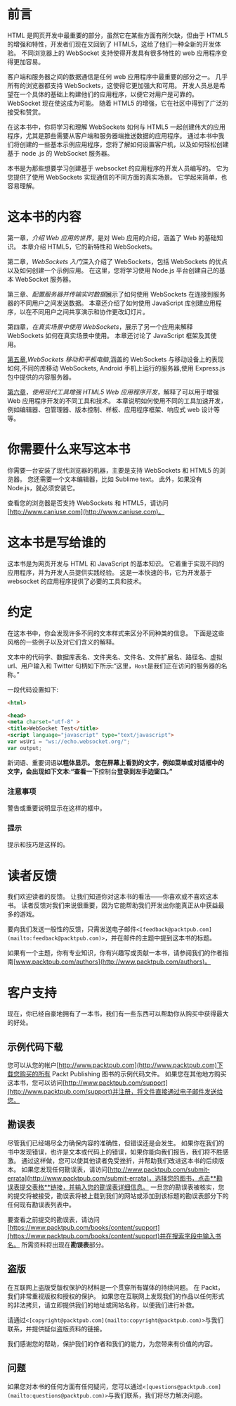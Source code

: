 # 前言

HTML 是网页开发中最重要的部分，虽然它在某些方面有所欠缺，但由于 HTML5 的增强和特性，开发者们现在又回到了 HTML5，这给了他们一种全新的开发体验。 不同浏览器上的 WebSocket 支持使得开发具有很多特性的 web 应用程序变得更加容易。

客户端和服务器之间的数据通信是任何 web 应用程序中最重要的部分之一。 几乎所有的浏览器都支持 WebSockets，这使得它更加强大和可用。 开发人员总是希望在一个具体的基础上构建他们的应用程序，以便它对用户是可靠的。 WebSocket 现在使这成为可能。 随着 HTML5 的增强，它在社区中得到了广泛的接受和赞赏。

在这本书中，你将学习和理解 WebSockets 如何与 HTML5 一起创建伟大的应用程序，尤其是那些需要从客户端和服务器端推送数据的应用程序。 通过本书中我们将创建的一些基本示例应用程序，您将了解如何设置客户机，以及如何轻松创建基于 node .js 的 WebSocket 服务器。

本书是为那些想要学习创建基于 websocket 的应用程序的开发人员编写的。 它为您提供了使用 WebSockets 实现通信的不同方面的真实场景。 它学起来简单，也容易理解。

# 这本书的内容

第一章，*介绍 Web 应用的世界*，是对 Web 应用的介绍，涵盖了 Web 的基础知识。 本章介绍 HTML5，它的新特性和 WebSockets。

第二章，*WebSockets 入门*深入介绍了 WebSockets，包括 WebSockets 的优点以及如何创建一个示例应用。 在这里，您将学习使用 Node.js 平台创建自己的基本 WebSocket 服务器。

第三章、*配置服务器并传输实时数据*展示了如何使用 WebSockets 在连接到服务器的不同用户之间发送数据。 本章还介绍了如何使用 JavaScript 库创建应用程序，以在不同用户之间共享演示和协作更改幻灯片。

第四章，*在真实场景中使用 WebSockets*，展示了另一个应用来解释 WebSockets 如何在真实场景中使用。 本章还讨论了 JavaScript 框架及其使用。

[第五章](5.html "Chapter 5. WebSockets for Mobile and Tablet"),*WebSockets 移动和平板电脑*,涵盖的 WebSockets 与移动设备上的表现如何,不同的库移动 WebSockets, Android 手机上运行的服务器,使用 Express.js 包中提供的内容服务器。

[第六章](6.html "Chapter 6. Enhancing HTML5 Web Application Development Using Modern Tools")，*使用现代工具增强 HTML5 Web 应用程序开发*，解释了可以用于增强 Web 应用程序开发的不同工具和技术。 本章说明如何使用不同的工具加速开发，例如编辑器、包管理器、版本控制、样板、应用程序框架、响应式 web 设计等等。

# 你需要什么来写这本书

你需要一台安装了现代浏览器的机器，主要是支持 WebSockets 和 HTML5 的浏览器。 您还需要一个文本编辑器，比如 Sublime text。 此外，如果没有 Node.js，就必须安装它。

查看您的浏览器是否支持 WebSockets 和 HTML5，请访问[http://www.caniuse.com](http://www.caniuse.com)。

# 这本书是写给谁的

这本书是为网页开发与 HTML 和 JavaScript 的基本知识。 它着重于实现不同的应用程序，并为开发人员提供实践经验。 这是一本快速的书，它为开发基于 websocket 的应用程序提供了必要的工具和技术。

# 约定

在这本书中，你会发现许多不同的文本样式来区分不同种类的信息。 下面是这些风格的一些例子以及对它们含义的解释。

文本中的代码字、数据库表名、文件夹名、文件名、文件扩展名、路径名、虚拟 url、用户输入和 Twitter 句柄如下所示:“这里，`Host`是我们正在访问的服务器的名称。”

一段代码设置如下:

```html
<html>

<head>
<meta charset="utf-8" >
<title>WebSocket Test</title>
<script language="javascript" type="text/javascript">
var wsUri = "ws://echo.websocket.org/";
var output;
```

新词语、重要词语**以粗体显示。 您在屏幕上看到的文字，例如菜单或对话框中的文字，会出现如下文本:“查看一下**控制台**登录到左手边窗口。”**

### 注意事项

警告或重要说明显示在这样的框中。

### 提示

提示和技巧是这样的。

# 读者反馈

我们欢迎读者的反馈。 让我们知道你对这本书的看法——你喜欢或不喜欢这本书。 读者反馈对我们来说很重要，因为它能帮助我们开发出你能真正从中获益最多的游戏。

要向我们发送一般性的反馈，只需发送电子邮件`<[feedback@packtpub.com](mailto:feedback@packtpub.com)>`，并在邮件的主题中提到这本书的标题。

如果有一个主题，你有专业知识，你有兴趣写或贡献一本书，请参阅我们的作者指南[www.packtpub.com/authors](http://www.packtpub.com/authors)。

# 客户支持

现在，你已经自豪地拥有了一本书，我们有一些东西可以帮助你从购买中获得最大的好处。

## 示例代码下载

您可以从您的帐户[http://www.packtpub.com](http://www.packtpub.com)下载您购买的所有 Packt Publishing 图书的示例代码文件。 如果您在其他地方购买这本书，您可以访问[http://www.packtpub.com/support](http://www.packtpub.com/support)并注册，将文件直接通过电子邮件发送给您。

## 勘误表

尽管我们已经竭尽全力确保内容的准确性，但错误还是会发生。 如果你在我们的书中发现错误，也许是文本或代码上的错误，如果你能向我们报告，我们将不胜感激。 通过这样做，您可以使其他读者免受挫折，并帮助我们改进这本书的后续版本。 如果您发现任何勘误表，请访问[http://www.packtpub.com/submit-errata](http://www.packtpub.com/submit-errata)，选择您的图书，点击**勘误表提交表格**链接，并输入您的勘误表详细信息。 一旦您的勘误表被核实，您的提交将被接受，勘误表将被上载到我们的网站或添加到该标题的勘误表部分下的任何现有勘误表列表中。

要查看之前提交的勘误表，请访问[https://www.packtpub.com/books/content/support](https://www.packtpub.com/books/content/support)并在搜索字段中输入书名。 所需资料将出现在**勘误表**部分。

## 盗版

在互联网上盗版受版权保护的材料是一个贯穿所有媒体的持续问题。 在 Packt，我们非常重视版权和授权的保护。 如果您在互联网上发现我们的作品以任何形式的非法拷贝，请立即提供我们的地址或网站名称，以便我们进行补救。

请通过`<[copyright@packtpub.com](mailto:copyright@packtpub.com)>`与我们联系，并提供疑似盗版资料的链接。

我们感谢您的帮助，保护我们的作者和我们的能力，为您带来有价值的内容。

## 问题

如果您对本书的任何方面有任何疑问，您可以通过`<[questions@packtpub.com](mailto:questions@packtpub.com)>`与我们联系，我们将尽力解决问题。